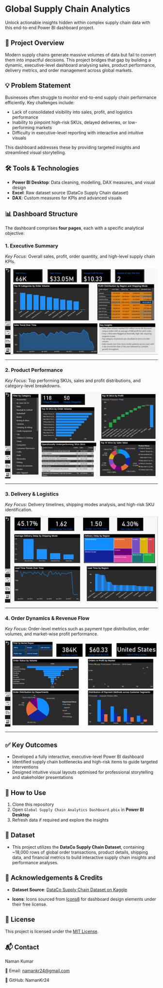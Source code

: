 # Global Supply Chain Analytics

Unlock actionable insights hidden within complex supply chain data with this end-to-end Power BI dashboard project.


## 📌 Project Overview

Modern supply chains generate massive volumes of data but fail to convert them into impactful decisions. This project bridges that gap by building a dynamic, executive-level dashboard analysing sales, product performance, delivery metrics, and order management across global markets.


## 💡 Problem Statement

Businesses often struggle to monitor end-to-end supply chain performance efficiently. Key challenges include:

- Lack of consolidated visibility into sales, profit, and logistics performance  
- Inability to pinpoint high-risk SKUs, delayed deliveries, or low-performing markets  
- Difficulty in executive-level reporting with interactive and intuitive visuals

This dashboard addresses these by providing targeted insights and streamlined visual storytelling.


## 🛠️ Tools & Technologies

- **Power BI Desktop**: Data cleaning, modelling, DAX measures, and visual design  
- **Excel**: Raw dataset source (DataCo Supply Chain dataset)  
- **DAX**: Custom measures for KPIs and advanced visuals


## 📊 Dashboard Structure

The dashboard comprises **four pages**, each with a specific analytical objective:

### 1. Executive Summary

_Key Focus_: Overall sales, profit, order quantity, and high-level supply chain KPIs.

![Executive Summary](images/executive_summary.png)

---

### 2. Product Performance

_Key Focus_: Top performing SKUs, sales and profit distributions, and category-level breakdowns.
 
![Product Performance](images/product_performance.png)

---

### 3. Delivery & Logistics

_Key Focus_: Delivery timelines, shipping modes analysis, and high-risk SKU identification.
 
![Delivery & Logistics](images/delivery_logistics.png)

---

### 4. Order Dynamics & Revenue Flow

_Key Focus_: Order-level metrics such as payment type distribution, order volumes, and market-wise profit performance.

![Order Management](images/order_revenue.png)

---


## ✅ Key Outcomes

- Developed a fully interactive, executive-level Power BI dashboard  
- Identified supply chain bottlenecks and high-risk items to guide targeted interventions  
- Designed intuitive visual layouts optimised for professional storytelling and stakeholder presentations


## 🚀 How to Use

1. Clone this repository  
2. Open `Global Supply Chain Analytics Dashboard.pbix` in **Power BI Desktop**  
3. Refresh data if required and explore the insights


## 📁 Dataset

- This project utilizes the **DataCo Supply Chain Dataset**, containing ~18,000 rows of global order transactions, product details, shipping data, and financial metrics to build interactive supply chain insights and performance analyses.


## 🤝 Acknowledgements & Credits

- **Dataset Source**: [DataCo Supply Chain Dataset on Kaggle](https://www.kaggle.com/datasets/shashwatwork/dataco-smart-supply-chain-for-big-data-analysis)
  
- **Icons**: Icons sourced from [Icons8](https://icons8.com/) for dashboard design elements under their free license.


## 📄 License

This project is licensed under the [MIT License](LICENSE).


## 📬 Contact

Naman Kumar

📧 Email: namankr24@gmail.com

🔗 GitHub: NamanKr24
